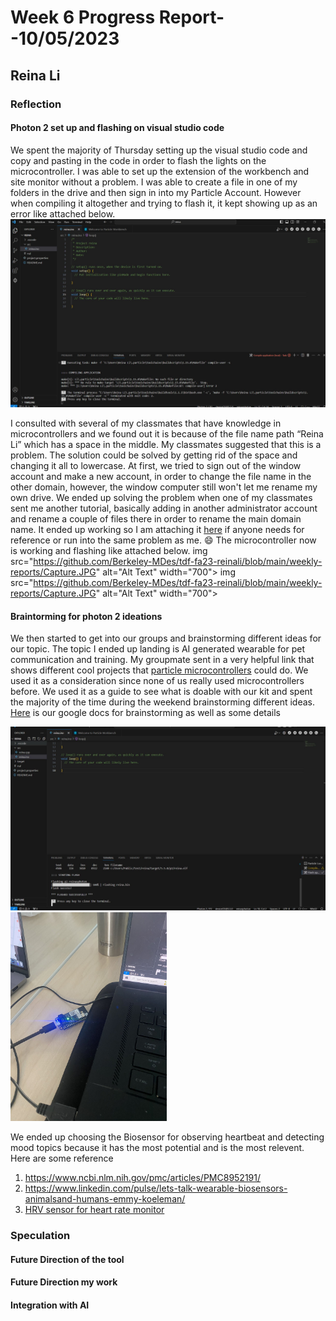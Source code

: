 # Week 6 Progress Report- -10/05/2023

## Reina Li

### Reflection
#### Photon 2 set up and flashing on visual studio code
We spent the majority of Thursday setting up the visual studio code and copy and pasting in the code in order to flash the lights on the microcontroller. I was able to set up the extension of the workbench and site monitor without a problem. I was able to create a file in one of my folders in the drive and then sign in into my Particle Account. However when compiling it altogether and trying to flash it, it kept showing up as an error like attached below.
<img src="https://github.com/Berkeley-MDes/tdf-fa23-reinali/blob/main/weekly-reports/Capture.JPG" alt="Alt Text" width="700">

I consulted with several of my classmates that have knowledge in microcontrollers and we found out it is because of the file name path “Reina Li” which has a space in the middle. My classmates suggested that this is a problem. The solution could be solved by getting rid of the space and changing it all to lowercase. At first, we tried to sign out of the window account and make a new account, in order to change the file name in the other domain, however, the window computer still won't let me rename my own drive.
We ended up solving the problem when one of my classmates sent me another tutorial, basically adding in another administrator account and rename a couple of files there in order to rename the main domain name. It ended up working so I am attaching it [here](https://youtu.be/w5N2aaiToiQ?si=MUh35SYvr8ggipzg) if anyone needs for reference or run into the same problem as me. :smile: The microcontroller now is working and flashing like attached below. 
img src="https://github.com/Berkeley-MDes/tdf-fa23-reinali/blob/main/weekly-reports/Capture.JPG" alt="Alt Text" width="700">
img src="https://github.com/Berkeley-MDes/tdf-fa23-reinali/blob/main/weekly-reports/Capture.JPG" alt="Alt Text" width="700">

#### Braintorming for photon 2 ideations
We then started to get into our groups and brainstorming different ideas for our topic. The topic I ended up landing is AI generated wearable for pet communication and training. My groupmate sent in a very helpful link that shows different cool projects that [particle microcontrollers](https://particle.hackster.io/projects) could do. We used it as a consideration since none of us really used microcontrollers before.
We used it as a guide to see what is doable with our kit and spent the majority of the time during the weekend brainstorming different ideas. [Here](https://docs.google.com/document/d/1ZoFp6oFhKmxBZ2buGV7A4CfgjSUUsxfi6jedMSN2474/edit) is our google docs for brainstorming as well as some details 

<img src="https://github.com/Berkeley-MDes/tdf-fa23-reinali/blob/main/weekly-reports/flash.JPG" alt="Alt Text" width="550"> <img src="https://github.com/Berkeley-MDes/tdf-fa23-reinali/blob/main/weekly-reports/498982687718446042.jpg" alt="Alt Text" width="250">

We ended up choosing the Biosensor for observing heartbeat and detecting mood topics because it has the most potential and is the most relevent. Here are some reference
1. https://www.ncbi.nlm.nih.gov/pmc/articles/PMC8952191/
2. https://www.linkedin.com/pulse/lets-talk-wearable-biosensors-animalsand-humans-emmy-koeleman/
3. [HRV sensor for heart rate monitor](https://neurosky.com/2017/02/hrv-monitoring-for-pets-how-biosensors-keep-your-dogs-cats-happy/)
   
### Speculation
#### Future Direction of the tool
#### Future Direction my work
#### Integration with AI

